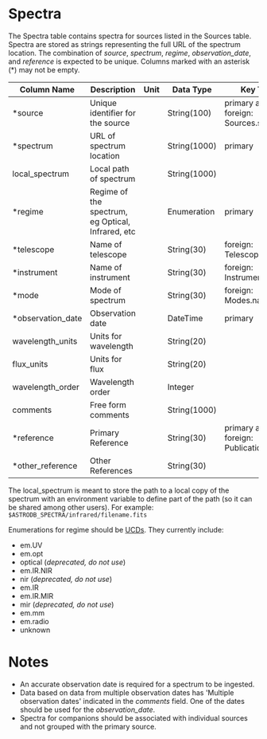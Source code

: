 # Spectra

The Spectra table contains spectra for sources listed in the Sources table.
Spectra are stored as strings representing the full URL of the spectrum location.
The combination of *source*, *spectrum*, *regime*, *observation_date*, and *reference* is expected to be unique.
Columns marked with an asterisk (*) may not be empty.

| Column Name | Description  | Unit  | Data Type | Key Type  |
|---|---|---|---|---|
| *source           | Unique identifier for the source |   | String(100)  | primary and foreign: Sources.source   |
| *spectrum          | URL of spectrum location |   | String(1000) | primary |
| local_spectrum    | Local path of spectrum   |   | String(1000) |  |
| *regime            | Regime of the spectrum, eg Optical, Infrared, etc |  | Enumeration | primary |
| *telescope         | Name of telescope |  | String(30)  | foreign: Telescopes.name |
| *instrument        | Name of instrument |  | String(30)  | foreign: Instruments.name |
| *mode              | Mode of spectrum  |  | String(30)  | foreign: Modes.name |
| *observation_date  | Observation date  |  | DateTime    | primary |
| wavelength_units  | Units for wavelength | | String(20) | |
| flux_units        | Units for flux   | | String(20) | |
| wavelength_order  | Wavelength order | | Integer | |
| comments          | Free form comments |   | String(1000) |   |
| *reference        | Primary Reference |   | String(30) | primary and foreign: Publications.name |
| *other_reference  | Other References |   | String(30) |   |

The local_spectrum is meant to store the path to a local copy of the spectrum with an 
environment variable to define part of the path (so it can be shared among other users). 
For example: `$ASTRODB_SPECTRA/infrared/filename.fits`

Enumerations for regime should be [UCDs](https://www.ivoa.net/documents/UCD1+/20210616/EN-UCDlist-1.4-20210616.html#tth_sEc2). 
They currently  include:
 - em.UV
 - em.opt
 - optical (*deprecated, do not use*)
 - em.IR.NIR
 - nir (*deprecated, do not use*)
 - em.IR
 - em.IR.MIR 
 - mir (*deprecated, do not use*)
 - em.mm
 - em.radio 
 - unknown
 
# Notes
 - An accurate observation date is required for a spectrum to be ingested.
 - Data based on data from multiple observation dates has 'Multiple observation dates' 
   indicated in the *comments* field.
   One of the dates should be used for the *observation_date*.
 - Spectra for companions should be associated with individual sources and not grouped with the primary source.